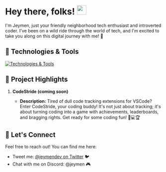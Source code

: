 # Hey there, folks! <img src="https://raw.githubusercontent.com/MartinHeinz/MartinHeinz/master/wave.gif" width="30px">

I'm Jeymen, just your friendly neighborhood tech enthusiast and introverted coder. I've been on a wild ride through the world of tech, and I'm excited to take you along on this digital journey with me! 🚀

## 🔧 Technologies & Tools

[![Technologies & Tools](https://skillicons.dev/icons?i=js,nodejs,astro,ts,html,css,tailwind,dscord,vscode&theme=dark)](https://skillicons.dev)

## 🌟 Project Highlights

1. **CodeStride (coming soon)**

   - **Description:** Tired of dull code tracking extensions for VSCode? Enter CodeStride, your coding buddy! It's not just about tracking; it's about turning coding into a game with achievements, leaderboards, and bragging rights. Get ready for some coding fun! 🚀💻🏆

## 📨 Let's Connect

Feel free to reach out! You can find me here:

- Tweet me: [@jeymendev on Twitter](https://twitter.com/jeymendev) 🐦
- Chat with me on Discord: @jeymen 🎮

